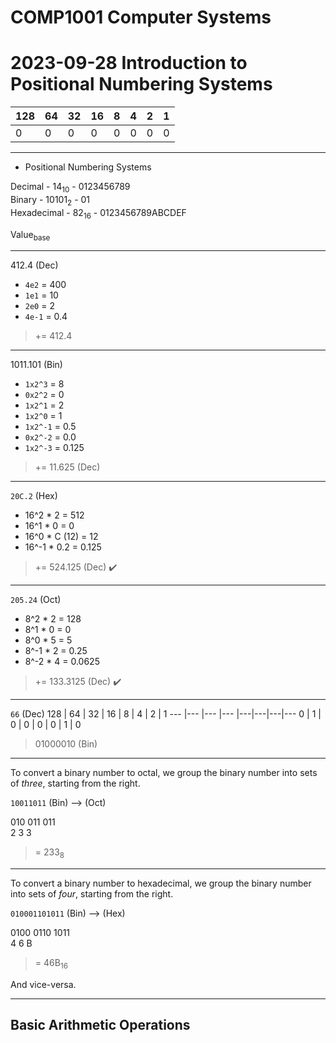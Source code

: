 # COMP1001 Computer Systems
# 2023-09-28 Introduction to Positional Numbering Systems

128 | 64 | 32 | 16 | 8 | 4 | 2 | 1
--- |--- |--- |--- |---|---|---|---
0   | 0  | 0  | 0  | 0 | 0 | 0 | 0

---

- Positional Numbering Systems

Decimal - 14<sub>10</sub> - 0123456789 <br> 
Binary - 10101<sub>2</sub> - 01 <br> 
Hexadecimal - 82<sub>16</sub> - 0123456789ABCDEF <br> 

Value<sub>base</sub>

---

412.4 (Dec)
- `4e2` = 400
- `1e1` = 10
- `2e0` = 2
- `4e-1` = 0.4

> += 412.4

---

1011.101 (Bin)
- `1x2^3` = 8
- `0x2^2` = 0
- `1x2^1` = 2
- `1x2^0` = 1
- `1x2^-1` = 0.5
- `0x2^-2` = 0.0
- `1x2^-3` = 0.125

> += 11.625 (Dec)

---

`20C.2` (Hex)

- 16^2 * 2 = 512
- 16^1 * 0 = 0
- 16^0 * C (12) = 12  
- 16^-1 * 0.2 = 0.125

> += 524.125 (Dec) :heavy_check_mark:

---

`205.24` (Oct)

- 8^2 * 2 = 128
- 8^1 * 0 = 0
- 8^0 * 5 = 5
- 8^-1 * 2 = 0.25
- 8^-2 * 4 = 0.0625

> += 133.3125 (Dec) :heavy_check_mark:

---

`66` (Dec)
128 | 64 | 32 | 16 | 8 | 4 | 2 | 1
--- |--- |--- |--- |---|---|---|---
0   | 1  | 0  | 0  | 0 | 0 | 1 | 0

> 01000010 (Bin)

---

To convert a binary number to octal, we group the binary number into sets of *three*, starting from the right.

`10011011` (Bin) --> (Oct)

010 011 011 <br>
2   3   3  

> = 233<sub>8</sub>

---

To convert a binary number to hexadecimal, we group the binary number into sets of *four*, starting from the right.

`010001101011` (Bin) --> (Hex)

0100 0110 1011 <br>
4    6    B

> = 46B<sub>16</sub> 

And vice-versa.

---

## Basic Arithmetic Operations


